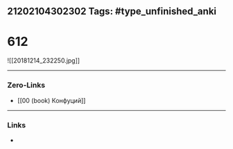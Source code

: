 21202104302302
Tags: #type_unfinished_anki 
---
# 612

![[20181214_232250.jpg]]

---
### Zero-Links
- [[00 (book) Конфуций]]
---
### Links
-